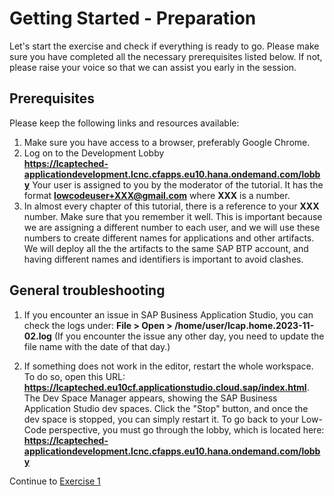 # Getting Started - Preparation
Let's start the exercise and check if everything is ready to go.
Please make sure you have completed all the necessary prerequisites listed below. If not, please raise your voice so that we can assist you early in the session.

## Prerequisites
Please keep the following links and resources available:

1. Make sure you have access to a browser, preferably Google Chrome.
2. Log on to the Development Lobby  
**https://lcapteched-applicationdevelopment.lcnc.cfapps.eu10.hana.ondemand.com/lobby**
Your user is assigned to you by the moderator of the tutorial. It has the format **lowcodeuser+XXX@gmail.com** where **XXX** is a number.
4. In almost every chapter of this tutorial, there is a reference to your **XXX** number. Make sure that you remember it well.
This is important because we are assigning a different number to each user, and we will use these numbers to create different names for applications and other artifacts. We will deploy all the the artifacts to the same SAP BTP account, and having different names and identifiers is important to avoid clashes.

## General troubleshooting

1. If you encounter an issue in SAP Business Application Studio, you can check the logs under: **File > Open > /home/user/lcap.home.2023-11-02.log** (If you encounter the issue any other day, you need to update the file name with the date of that day.)

2. If something does not work in the editor, restart the whole workspace. To do so, open this URL: **https://lcapteched.eu10cf.applicationstudio.cloud.sap/index.html**.  
The Dev Space Manager appears, showing the SAP Business Application Studio dev spaces. Click the "Stop" button, and once the dev space is stopped, you can simply restart it.
To go back to your Low-Code perspective, you must go through the lobby, which is located here:  
**https://lcapteched-applicationdevelopment.lcnc.cfapps.eu10.hana.ondemand.com/lobby**  



Continue to [Exercise 1](../Ex1/README.md)